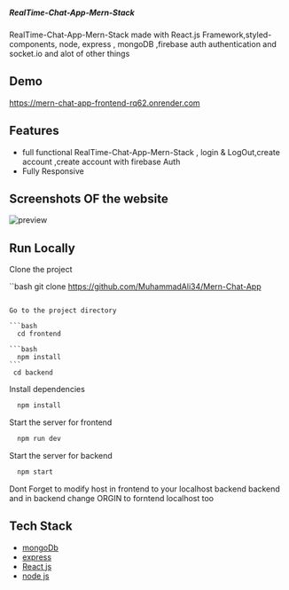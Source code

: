 ##### RealTime-Chat-App-Mern-Stack

RealTime-Chat-App-Mern-Stack made with React.js Framework,styled-components, node, express , mongoDB ,firebase auth authentication and socket.io and alot of other things

## Demo

https://mern-chat-app-frontend-rq62.onrender.com

## Features

- full functional RealTime-Chat-App-Mern-Stack , login & LogOut,create account ,create account with firebase Auth
- Fully Responsive

## Screenshots OF the website

![preview](https://github.com/MuhammadAli34/Mern-Chat-App/assets/107616847/3e3b78fc-cbd2-4ee3-906d-716bb8a6ea28)


## Run Locally

Clone the project

``bash
git clone https://github.com/MuhammadAli34/Mern-Chat-App

````

Go to the project directory

```bash
  cd frontend

```bash
  npm install
```
 cd backend
````

Install dependencies

```bash
  npm install
```

Start the server for frontend

```bash
  npm run dev
```
Start the server for backend

```bash
  npm start
```

Dont Forget to modify host in frontend to your localhost backend backend
and in backend change ORGIN to forntend localhost too
## Tech Stack



- [mongoDb ](https://www.mongodb.com/)
- [express](https://expressjs.com/)
- [React js](https://react.dev/)
- [node js](https://nodejs.org/en)
````
